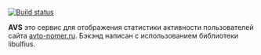 [![Build status](https://ci.appveyor.com/api/projects/status/sxj55igr72wdh52a?svg=true)](https://ci.appveyor.com/project/b00bl1k/avs)

**AVS** это сервис для отображения статистики активности пользователей сайта
[avto-nomer.ru](https://avto-nomer.ru). Бэкэнд написан с использованием
библиотеки libulfius.
